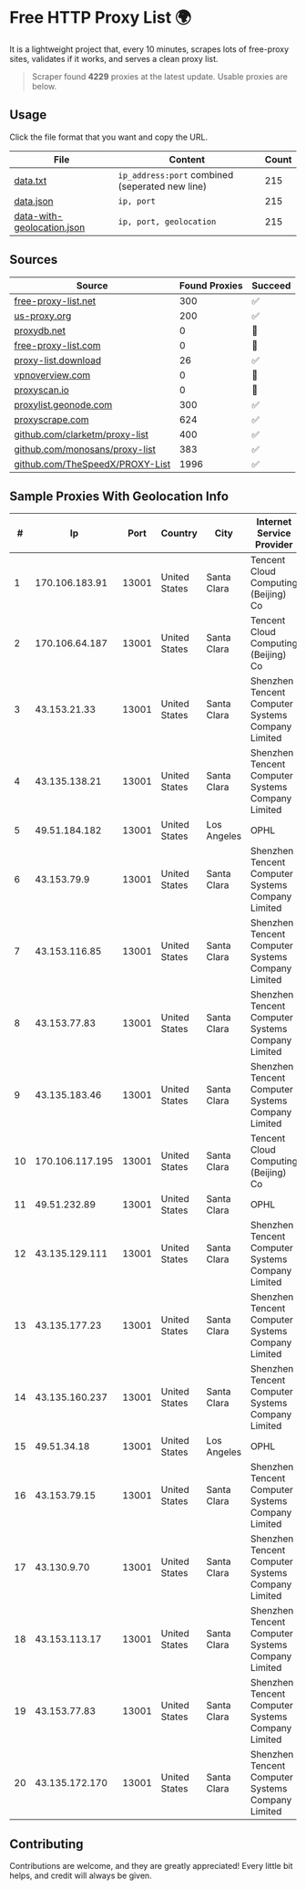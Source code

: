 
# Free HTTP Proxy List 🌍

It is a lightweight project that, every 10 minutes, scrapes lots of free-proxy sites, validates if it works, and serves a clean proxy list.


> Scraper found **4229** proxies at the latest update. Usable proxies are below.

## Usage

Click the file format that you want and copy the URL.


|File|Content|Count|
|----|-------|-----|
|[data.txt](https://raw.githubusercontent.com/themiralay/Proxy-List-World/master/data.txt)|`ip_address:port` combined (seperated new line)|215|
|[data.json](https://raw.githubusercontent.com/themiralay/Proxy-List-World/master/data.json)|`ip, port`|215|
|[data-with-geolocation.json](https://raw.githubusercontent.com/themiralay/Proxy-List-World/master/data-with-geolocation.json)|`ip, port, geolocation`|215|

## Sources

|Source|Found Proxies|Succeed|
|------|-------------|-------|
|[free-proxy-list.net](https://free-proxy-list.net)|300|✅|
|[us-proxy.org](https://www.us-proxy.org)|200|✅|
|[proxydb.net](http://proxydb.net)|0|🚫|
|[free-proxy-list.com](https://free-proxy-list.com/?page=&port=&type%5B%5D=http&type%5B%5D=https&up_time=0&search=Search)|0|🚫|
|[proxy-list.download](https://www.proxy-list.download/HTTP)|26|✅|
|[vpnoverview.com](https://vpnoverview.com/privacy/anonymous-browsing/free-proxy-servers)|0|🚫|
|[proxyscan.io](https://www.proxyscan.io)|0|🚫|
|[proxylist.geonode.com](https://proxylist.geonode.com/api/proxy-list?limit=300&page=1&sort_by=lastChecked&sort_type=desc&protocols=http,https)|300|✅|
|[proxyscrape.com](https://api.proxyscrape.com/v2/?request=displayproxies&protocol=http&timeout=10000&country=all&ssl=all&anonymity=all)|624|✅|
|[github.com/clarketm/proxy-list](https://raw.githubusercontent.com/clarketm/proxy-list/master/proxy-list-raw.txt)|400|✅|
|[github.com/monosans/proxy-list](https://raw.githubusercontent.com/monosans/proxy-list/main/proxies/http.txt)|383|✅|
|[github.com/TheSpeedX/PROXY-List](https://raw.githubusercontent.com/TheSpeedX/PROXY-List/master/http.txt)|1996|✅|


## Sample Proxies With Geolocation Info

|#|Ip|Port|Country|City|Internet Service Provider|
|-|--|----|-------|----|-------------------------|
|1|170.106.183.91|13001|United States|Santa Clara|Tencent Cloud Computing (Beijing) Co|
|2|170.106.64.187|13001|United States|Santa Clara|Tencent Cloud Computing (Beijing) Co|
|3|43.153.21.33|13001|United States|Santa Clara|Shenzhen Tencent Computer Systems Company Limited|
|4|43.135.138.21|13001|United States|Santa Clara|Shenzhen Tencent Computer Systems Company Limited|
|5|49.51.184.182|13001|United States|Los Angeles|OPHL|
|6|43.153.79.9|13001|United States|Santa Clara|Shenzhen Tencent Computer Systems Company Limited|
|7|43.153.116.85|13001|United States|Santa Clara|Shenzhen Tencent Computer Systems Company Limited|
|8|43.153.77.83|13001|United States|Santa Clara|Shenzhen Tencent Computer Systems Company Limited|
|9|43.135.183.46|13001|United States|Santa Clara|Shenzhen Tencent Computer Systems Company Limited|
|10|170.106.117.195|13001|United States|Santa Clara|Tencent Cloud Computing (Beijing) Co|
|11|49.51.232.89|13001|United States|Santa Clara|OPHL|
|12|43.135.129.111|13001|United States|Santa Clara|Shenzhen Tencent Computer Systems Company Limited|
|13|43.135.177.23|13001|United States|Santa Clara|Shenzhen Tencent Computer Systems Company Limited|
|14|43.135.160.237|13001|United States|Santa Clara|Shenzhen Tencent Computer Systems Company Limited|
|15|49.51.34.18|13001|United States|Los Angeles|OPHL|
|16|43.153.79.15|13001|United States|Santa Clara|Shenzhen Tencent Computer Systems Company Limited|
|17|43.130.9.70|13001|United States|Santa Clara|Shenzhen Tencent Computer Systems Company Limited|
|18|43.153.113.17|13001|United States|Santa Clara|Shenzhen Tencent Computer Systems Company Limited|
|19|43.153.77.83|13001|United States|Santa Clara|Shenzhen Tencent Computer Systems Company Limited|
|20|43.135.172.170|13001|United States|Santa Clara|Shenzhen Tencent Computer Systems Company Limited|



## Contributing

Contributions are welcome, and they are greatly appreciated! Every
little bit helps, and credit will always be given.

